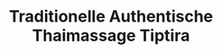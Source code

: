 ---
title: "Traditionelle Authentische Thaimassage Tiptira"
url: /radebeul/traditionelle-authentische-thaimassage-tiptira/
shop: Massage
---